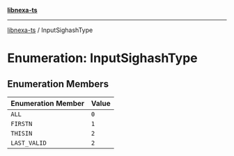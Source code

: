 [**libnexa-ts**](../index.md)

***

[libnexa-ts](../index.md) / InputSighashType

# Enumeration: InputSighashType

## Enumeration Members

| Enumeration Member | Value |
| ------ | ------ |
| <a id="all"></a> `ALL` | `0` |
| <a id="firstn"></a> `FIRSTN` | `1` |
| <a id="thisin"></a> `THISIN` | `2` |
| <a id="last_valid"></a> `LAST_VALID` | `2` |
